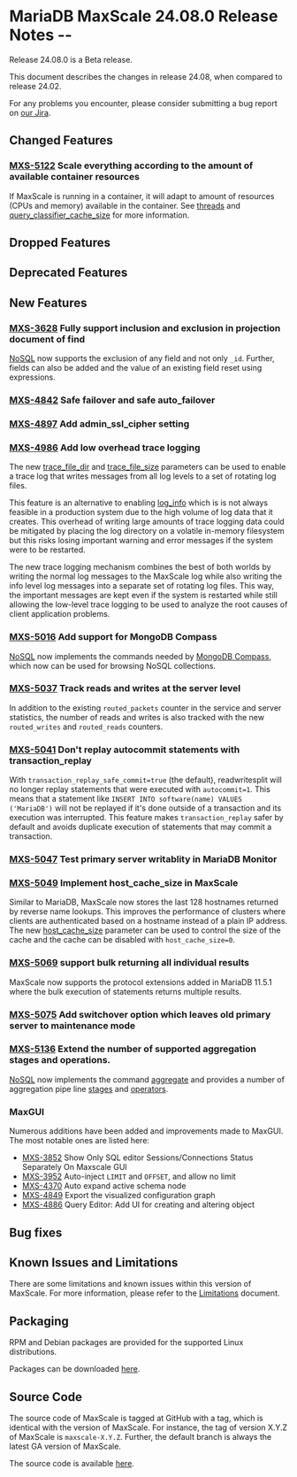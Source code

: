 # MariaDB MaxScale 24.08.0 Release Notes --

Release 24.08.0 is a Beta release.

This document describes the changes in release 24.08, when compared to
release 24.02.

For any problems you encounter, please consider submitting a bug
report on [our Jira](https://jira.mariadb.org/projects/MXS).

## Changed Features

### [MXS-5122](https://jira.mariadb.org/browse/MXS-5122) Scale everything according to the amount of available container resources

If MaxScale is running in a container, it will adapt to amount of resources (CPUs and
memory) available in the container. See [threads](../Getting-Started/Configuration-Guide.md#threads)
and [query_classifier_cache_size](../Getting-Started/Configuration-Guide.md#query_classifier_cache_size)
for more information.

## Dropped Features

## Deprecated Features

## New Features

### [MXS-3628](https://jira.mariadb.org/browse/MXS-3628) Fully support inclusion and exclusion in projection document of find

[NoSQL](../Protocols/NoSQL.md#projection) now supports the exclusion
of any field and not only `_id`. Further, fields can also be added
and the value of an existing field reset using expressions.

### [MXS-4842](https://jira.mariadb.org/browse/MXS-4842) Safe failover and safe auto_failover
### [MXS-4897](https://jira.mariadb.org/browse/MXS-4897) Add admin_ssl_cipher setting
### [MXS-4986](https://jira.mariadb.org/browse/MXS-4986) Add low overhead trace logging

The new
[trace_file_dir](../Getting-Started/Configuration-Guide.md#trace_file_dir) and
[trace_file_size](../Getting-Started/Configuration-Guide.md#trace_file_size)
parameters can be used to enable a trace log that writes messages from all log
levels to a set of rotating log files.

This feature is an alternative to enabling
[log_info](../Getting-Started/Configuration-Guide.md#log_info) which is is not
always feasible in a production system due to the high volume of log data that
it creates. This overhead of writing large amounts of trace logging data could
be mitigated by placing the log directory on a volatile in-memory filesystem but
this risks losing important warning and error messages if the system were to be
restarted.

The new trace logging mechanism combines the best of both worlds by writing the
normal log messages to the MaxScale log while also writing the info level log
messages into a separate set of rotating log files. This way, the important
messages are kept even if the system is restarted while still allowing the
low-level trace logging to be used to analyze the root causes of client
application problems.

### [MXS-5016](https://jira.mariadb.org/browse/MXS-5016) Add support for MongoDB Compass

[NoSQL](../Protocols/NoSQL.md) now implements the commands needed by
[MongoDB Compass](https://www.mongodb.com/products/tools/compass), which
now can be used for browsing NoSQL collections.

### [MXS-5037](https://jira.mariadb.org/browse/MXS-5037) Track reads and writes at the server level

In addition to the existing `routed_packets` counter in the service and server
statistics, the number of reads and writes is also tracked with the new
`routed_writes` and `routed_reads` counters.

### [MXS-5041](https://jira.mariadb.org/browse/MXS-5041) Don't replay autocommit statements with transaction_replay

With `transaction_replay_safe_commit=true` (the default), readwritesplit will no
longer replay statements that were executed with `autocommit=1`. This means that
a statement like `INSERT INTO software(name) VALUES ('MariaDB')` will not be
replayed if it's done outside of a transaction and its execution was
interrupted. This feature makes `transaction_replay` safer by default and avoids
duplicate execution of statements that may commit a transaction.

### [MXS-5047](https://jira.mariadb.org/browse/MXS-5047) Test primary server writablity in MariaDB Monitor
### [MXS-5049](https://jira.mariadb.org/browse/MXS-5049) Implement host_cache_size in MaxScale

Similar to MariaDB, MaxScale now stores the last 128 hostnames returned by
reverse name lookups. This improves the performance of clusters where clients
are authenticated based on a hostname instead of a plain IP address. The new
[host_cache_size](../Getting-Started/Configuration-Guide.md#host_cache_size)
parameter can be used to control the size of the cache and the cache can be
disabled with `host_cache_size=0`.

### [MXS-5069](https://jira.mariadb.org/browse/MXS-5069) support bulk returning all individual results

MaxScale now supports the protocol extensions added in MariaDB 11.5.1 where the
bulk execution of statements returns multiple results.

### [MXS-5075](https://jira.mariadb.org/browse/MXS-5075) Add switchover option which leaves old primary server to maintenance mode
### [MXS-5136](https://jira.mariadb.org/browse/MXS-5136) Extend the number of supported aggregation stages and operations.

[NoSQL](../Protocols/NoSQL.md) now implements the command
[aggregate](../Protocols/NoSQL.md#aggregate)
and provides a number of aggregation pipe line
[stages](../Protocols/NoSQL.md#aggregation-pipeline-stages) and
[operators](../Protocols/NoSQL.md#aggregation-pipeline-operators).

### MaxGUI

Numerous additions have been added and improvements made to MaxGUI.
The most notable ones are listed here:

* [MXS-3852](https://jira.mariadb.org/browse/MXS-3852) Show Only SQL editor Sessions/Connections Status Separately On Maxscale GUI
* [MXS-3952](https://jira.mariadb.org/browse/MXS-3952) Auto-inject `LIMIT` and `OFFSET`, and allow no limit
* [MXS-4370](https://jira.mariadb.org/browse/MXS-4370) Auto expand active schema node
* [MXS-4849](https://jira.mariadb.org/browse/MXS-4849) Export the visualized configuration graph
* [MXS-4886](https://jira.mariadb.org/browse/MXS-4886) Query Editor: Add UI for creating and altering object

## Bug fixes

## Known Issues and Limitations

There are some limitations and known issues within this version of MaxScale.
For more information, please refer to the [Limitations](../About/Limitations.md) document.

## Packaging

RPM and Debian packages are provided for the supported Linux distributions.

Packages can be downloaded [here](https://mariadb.com/downloads/#mariadb_platform-mariadb_maxscale).

## Source Code

The source code of MaxScale is tagged at GitHub with a tag, which is identical
with the version of MaxScale. For instance, the tag of version X.Y.Z of MaxScale
is `maxscale-X.Y.Z`. Further, the default branch is always the latest GA version
of MaxScale.

The source code is available [here](https://github.com/mariadb-corporation/MaxScale).
